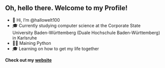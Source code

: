 ## Oh, hello there. Welcome to my Profile!

- 👋 Hi, I’m @hallowelt100
- 🎓 Currently studying computer science at the Corporate State University Baden-Württemberg (Duale Hochschule Baden-Württemberg) in Karlsruhe
- 👨‍💻 Maining Python
- 🎓 Learning on how to get my life together

**Check out my [website](https://hw100.dev/)**

<!---
hallowelt100/hallowelt100 is a ✨ special ✨ repository because its `README.md` (this file) appears on your GitHub profile.
You can click the Preview link to take a look at your changes.
--->

